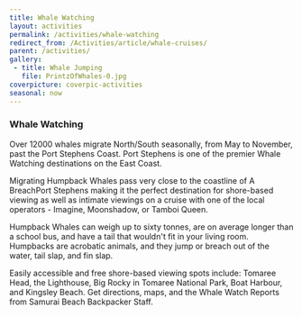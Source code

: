 ```yaml
---
title: Whale Watching
layout: activities
permalink: /activities/whale-watching
redirect_from: /Activities/article/whale-cruises/
parent: /activities/
gallery:
 - title: Whale Jumping
   file: PrintzOfWhales-0.jpg
coverpicture: coverpic-activities
seasonal: now
---
```


### Whale Watching
Over 12000 whales migrate North/South seasonally, from May to November, past the Port Stephens Coast. Port Stephens is one of the premier Whale Watching destinations on the East Coast.

Migrating Humpback Whales pass very close to the coastline of A BreachPort Stephens making it the perfect destination for shore-based viewing as well as intimate viewings on a cruise with one of the local operators - Imagine, Moonshadow, or Tamboi Queen.

Humpback Whales can weigh up to sixty tonnes, are on average longer than a school bus, and have a tail that wouldn't fit in your living room. Humpbacks are acrobatic animals, and they jump or breach out of the water, tail slap, and fin slap.

Easily accessible and free shore-based viewing spots include: Tomaree Head, the Lighthouse, Big Rocky in Tomaree National Park, Boat Harbour, and Kingsley Beach. Get directions, maps, and the Whale Watch Reports from Samurai Beach Backpacker Staff.